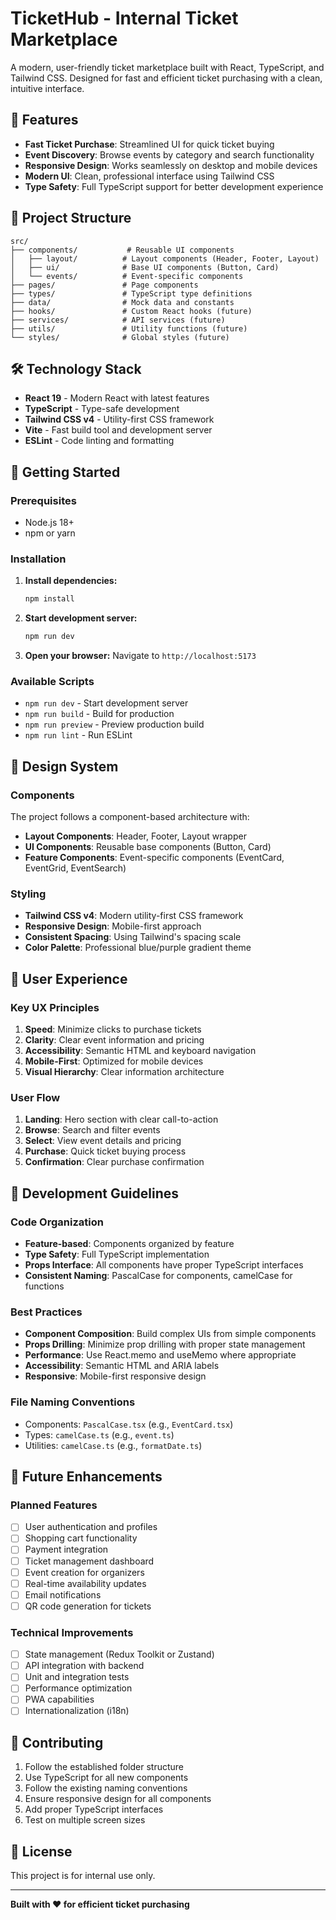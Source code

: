 # TicketHub - Internal Ticket Marketplace

A modern, user-friendly ticket marketplace built with React, TypeScript, and Tailwind CSS. Designed for fast and efficient ticket purchasing with a clean, intuitive interface.

## 🚀 Features

- **Fast Ticket Purchase**: Streamlined UI for quick ticket buying
- **Event Discovery**: Browse events by category and search functionality
- **Responsive Design**: Works seamlessly on desktop and mobile devices
- **Modern UI**: Clean, professional interface using Tailwind CSS
- **Type Safety**: Full TypeScript support for better development experience

## 📁 Project Structure

```
src/
├── components/           # Reusable UI components
│   ├── layout/          # Layout components (Header, Footer, Layout)
│   ├── ui/              # Base UI components (Button, Card)
│   └── events/          # Event-specific components
├── pages/               # Page components
├── types/               # TypeScript type definitions
├── data/                # Mock data and constants
├── hooks/               # Custom React hooks (future)
├── services/            # API services (future)
├── utils/               # Utility functions (future)
└── styles/              # Global styles (future)
```

## 🛠️ Technology Stack

- **React 19** - Modern React with latest features
- **TypeScript** - Type-safe development
- **Tailwind CSS v4** - Utility-first CSS framework
- **Vite** - Fast build tool and development server
- **ESLint** - Code linting and formatting

## 🚀 Getting Started

### Prerequisites

- Node.js 18+
- npm or yarn

### Installation

1. **Install dependencies:**

   ```bash
   npm install
   ```

2. **Start development server:**

   ```bash
   npm run dev
   ```

3. **Open your browser:**
   Navigate to `http://localhost:5173`

### Available Scripts

- `npm run dev` - Start development server
- `npm run build` - Build for production
- `npm run preview` - Preview production build
- `npm run lint` - Run ESLint

## 🎨 Design System

### Components

The project follows a component-based architecture with:

- **Layout Components**: Header, Footer, Layout wrapper
- **UI Components**: Reusable base components (Button, Card)
- **Feature Components**: Event-specific components (EventCard, EventGrid, EventSearch)

### Styling

- **Tailwind CSS v4**: Modern utility-first CSS framework
- **Responsive Design**: Mobile-first approach
- **Consistent Spacing**: Using Tailwind's spacing scale
- **Color Palette**: Professional blue/purple gradient theme

## 📱 User Experience

### Key UX Principles

1. **Speed**: Minimize clicks to purchase tickets
2. **Clarity**: Clear event information and pricing
3. **Accessibility**: Semantic HTML and keyboard navigation
4. **Mobile-First**: Optimized for mobile devices
5. **Visual Hierarchy**: Clear information architecture

### User Flow

1. **Landing**: Hero section with clear call-to-action
2. **Browse**: Search and filter events
3. **Select**: View event details and pricing
4. **Purchase**: Quick ticket buying process
5. **Confirmation**: Clear purchase confirmation

## 🔧 Development Guidelines

### Code Organization

- **Feature-based**: Components organized by feature
- **Type Safety**: Full TypeScript implementation
- **Props Interface**: All components have proper TypeScript interfaces
- **Consistent Naming**: PascalCase for components, camelCase for functions

### Best Practices

- **Component Composition**: Build complex UIs from simple components
- **Props Drilling**: Minimize prop drilling with proper state management
- **Performance**: Use React.memo and useMemo where appropriate
- **Accessibility**: Semantic HTML and ARIA labels
- **Responsive**: Mobile-first responsive design

### File Naming Conventions

- Components: `PascalCase.tsx` (e.g., `EventCard.tsx`)
- Types: `camelCase.ts` (e.g., `event.ts`)
- Utilities: `camelCase.ts` (e.g., `formatDate.ts`)

## 🚧 Future Enhancements

### Planned Features

- [ ] User authentication and profiles
- [ ] Shopping cart functionality
- [ ] Payment integration
- [ ] Ticket management dashboard
- [ ] Event creation for organizers
- [ ] Real-time availability updates
- [ ] Email notifications
- [ ] QR code generation for tickets

### Technical Improvements

- [ ] State management (Redux Toolkit or Zustand)
- [ ] API integration with backend
- [ ] Unit and integration tests
- [ ] Performance optimization
- [ ] PWA capabilities
- [ ] Internationalization (i18n)

## 🤝 Contributing

1. Follow the established folder structure
2. Use TypeScript for all new components
3. Follow the existing naming conventions
4. Ensure responsive design for all components
5. Add proper TypeScript interfaces
6. Test on multiple screen sizes

## 📄 License

This project is for internal use only.

---

**Built with ❤️ for efficient ticket purchasing**
